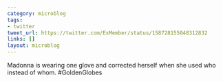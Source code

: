```yaml
---
category: microblog
tags:
- twitter
tweet_url: https://twitter.com/ExMember/status/158728155048312832
links: []
layout: microblog
---
```

Madonna is wearing one glove and corrected herself when she used who instead of whom. #GoldenGlobes
